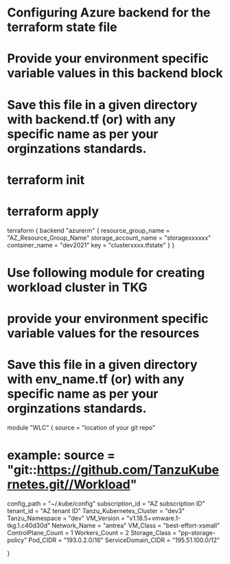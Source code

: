 
# Configuring Azure backend for the terraform state file 
# Provide your environment specific variable values in this backend block
# Save this file in a given directory with backend.tf (or) with any specific name as per your orginzations standards. 

# terraform init
# terraform apply


terraform {
  backend "azurerm" {
    resource_group_name  = "AZ_Resource_Group_Name"
    storage_account_name = "storagexxxxxx"
    container_name       = "dev2021"
    key                  = "clusterxxxx.tfstate"
  }
}



# Use following module for creating workload cluster in TKG
# provide your environment specific variable values for the resources
# Save this file in a given directory with env_name.tf (or) with any specific name as per your orginzations standards. 

module "WLC" {
  source = "location of your git repo"
  # example: source = "git::https://github.com/TanzuKubernetes.git//Workload"

  config_path              = "~/.kube/config"
  subscription_id          = "AZ subscription ID"
  tenant_id                = "AZ tenant ID"
  Tanzu_Kubernetes_Cluster = "dev3"
  Tanzu_Namespace          = "dev"
  VM_Version               = "v1.18.5+vmware.1-tkg.1.c40d30d"
  Network_Name             = "antrea"
  VM_Class                 = "best-effort-xsmall"
  ControlPlane_Count       = 1
  Workers_Count            = 2
  Storage_Class            = "pp-storage-policy"
  Pod_CIDR                 = "193.0.2.0/16"
  ServiceDomain_CIDR       = "195.51.100.0/12"


}


